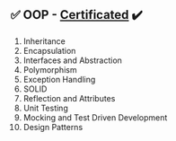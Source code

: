 ## :white_check_mark: OOP - [Certificated](https://softuni.bg/certificates/details/169611/1acdbac1) :heavy_check_mark:
01. Inheritance
02. Encapsulation
03. Interfaces and Abstraction
04. Polymorphism
05. Exception Handling	
06. SOLID
07. Reflection and Attributes
08. Unit Testing
09. Mocking and Test Driven Development
10. Design Patterns




